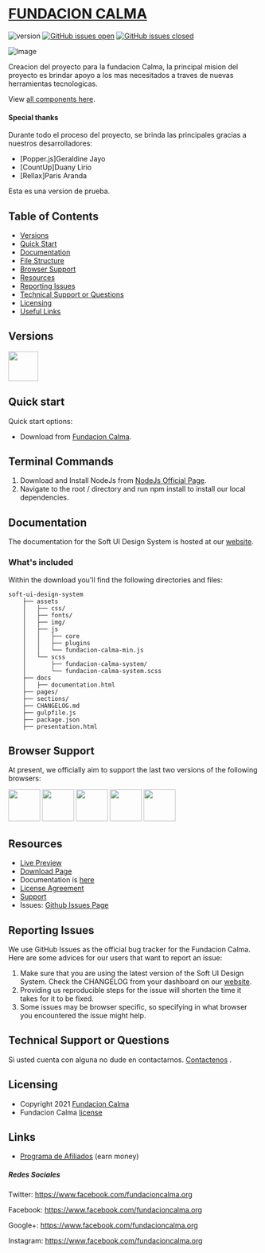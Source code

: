 # [FUNDACION CALMA](https://www.facebook.com/fundacioncalma.org/)

![version](https://img.shields.io/badge/version-1.0.3-blue.svg) [![GitHub issues open](https://img.shields.io/github/issues/creativetimofficial/soft-ui-design-system.svg?maxAge=2592000)](https://github.com/creativetimofficial/soft-ui-design-system/issues?q=is%3Aopen+is%3Aissue) [![GitHub issues closed](https://img.shields.io/github/issues-closed-raw/creativetimofficial/soft-ui-design-system.svg?maxAge=2592000)](https://github.com/creativetimofficial/soft-ui-design-system/issues?q=is%3Aissue+is%3Aclosed)

![Image](https://scontent.fmxp7-1.fna.fbcdn.net/v/t1.6435-9/173822977_2538535843121659_6637527562241951253_n.jpg?_nc_cat=107&ccb=1-3&_nc_sid=730e14&_nc_ohc=RrNvOzJ-0YsAX-0rT-4&_nc_ht=scontent.fmxp7-1.fna&oh=a6691b021da13a4fac64a3395ffd3349&oe=609F6FDE)

Creacion del proyecto para la fundacion Calma, la principal mision del proyecto es brindar apoyo a los mas necesitados a traves de nuevas herramientas tecnologicas.

View [all components here](https://www.facebook.com/fundacioncalma.org).

#### Special thanks
Durante todo el proceso del proyecto, se brinda las principales gracias a nuestros desarrolladores:
- [Popper.js]Geraldine Jayo
- [CountUp]Duany Lirio
- [Rellax]Paris Aranda

Esta es una version de prueba.

## Table of Contents

* [Versions](#versions)
* [Quick Start](#quick-start)
* [Documentation](#documentation)
* [File Structure](#file-structure)
* [Browser Support](#browser-support)
* [Resources](#resources)
* [Reporting Issues](#reporting-issues)
* [Technical Support or Questions](#technical-support-or-questions)
* [Licensing](#licensing)
* [Useful Links](#useful-links)

## Versions

[<img src="https://scontent.fmxp7-1.fna.fbcdn.net/v/t1.6435-9/44334710_1914824668826116_1316156224932151296_n.jpg?_nc_cat=108&ccb=1-3&_nc_sid=e3f864&_nc_ohc=pI-sla_pj9EAX9662Q7&_nc_ht=scontent.fmxp7-1.fna&oh=86235f8200ef3ddb6bb767f461d951a5&oe=60A01395" width="60" height="60" />](fundacion-calma)

## Quick start

Quick start options:

- Download from [Fundacion Calma](https://www.facebook.com/fundacioncalma.org).

## Terminal Commands

1. Download and Install NodeJs from [NodeJs Official Page](https://nodejs.org/en/download/).
2. Navigate to the root / directory and run npm install to install our local dependencies.

## Documentation
The documentation for the Soft UI Design System is hosted at our [website](https://www.facebook.com/fundacioncalma.org).

### What's included

Within the download you'll find the following directories and files:

```
soft-ui-design-system
    ├── assets
    │   ├── css/
    │   ├── fonts/
    │   ├── img/
    │   ├── js
    │   │   ├── core
    │   │   ├── plugins
    │   │   └── fundacion-calma-min.js
    │   └── scss
    │       ├── fundacion-calma-system/
    │       └── fundacion-calma-system.scss
    ├── docs
    │   ├── documentation.html
    ├── pages/
    ├── sections/
    ├── CHANGELOG.md
    ├── gulpfile.js
    ├── package.json
    ├── presentation.html
```

## Browser Support

At present, we officially aim to support the last two versions of the following browsers:

<img src="https://s3.amazonaws.com/creativetim_bucket/github/browser/chrome.png" width="64" height="64"> <img src="https://s3.amazonaws.com/creativetim_bucket/github/browser/firefox.png" width="64" height="64"> <img src="https://s3.amazonaws.com/creativetim_bucket/github/browser/edge.png" width="64" height="64"> <img src="https://s3.amazonaws.com/creativetim_bucket/github/browser/safari.png" width="64" height="64"> <img src="https://s3.amazonaws.com/creativetim_bucket/github/browser/opera.png" width="64" height="64">

## Resources
- [Live Preview](https://www.facebook.com/fundacioncalma.org)
- [Download Page](https://www.facebook.com/fundacioncalma.org)
- Documentation is [here](https://www.facebook.com/fundacioncalma.org)
- [License Agreement](https://www.facebook.com/fundacioncalma.org)
- [Support](https://www.facebook.com/fundacioncalma.org)
- Issues: [Github Issues Page](https://www.facebook.com/fundacioncalma.org)

## Reporting Issues
We use GitHub Issues as the official bug tracker for the Fundacion Calma. Here are some advices for our users that want to report an issue:

1. Make sure that you are using the latest version of the Soft UI Design System. Check the CHANGELOG from your dashboard on our [website](https://www.facebook.com/fundacioncalma.org).
2. Providing us reproducible steps for the issue will shorten the time it takes for it to be fixed.
3. Some issues may be browser specific, so specifying in what browser you encountered the issue might help.

## Technical Support or Questions
Si usted cuenta con alguna no dude en contactarnos. [Contactenos](https://www.facebook.com/fundacioncalma.org) .

## Licensing

- Copyright 2021 [Fundacion Calma](https://www.facebook.com/fundacioncalma.org)
- Fundacion Calma [license](https://www.facebook.com/fundacioncalma.org)

## Links

- [Programa de Afiliados](https://www.facebook.com/fundacioncalma.org) (earn money)

##### Redes Sociales

Twitter: <https://www.facebook.com/fundacioncalma.org>

Facebook: <https://www.facebook.com/fundacioncalma.org>

Google+: <https://www.facebook.com/fundacioncalma.org>

Instagram: <https://www.facebook.com/fundacioncalma.org>
